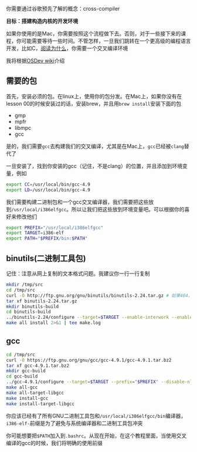 你需要通过谷歌预先了解的概念：cross-compiler

**目标：搭建构造内核的开发环境**

如果你使用的是Mac，你需要按照这个流程做下去。否则，对于一些接下来的课程，你可能需要等待一些时间。不管怎样，一旦我们跳转在一个更高级的编程语言开发，比如C，[阅读为什么]()，你需要一个交叉编译环境

我将根据[OSDev wiki]()介绍

需要的包
------
首先，安装必须的包。在linux上，使用你的包分发。在Mac上，如果你没有在lesson 00的时候安装过的话，安装brew，并且用`brew install`安装下面的包
- gmp
- mpfr
- libmpc
- gcc

是的，我们需要`gcc`去构建我们的交叉编译，尤其是在Mac上，`gcc`已经被`clang`替代了

一旦安装了，找到你安装的gcc（记住，不是clang）的位置，并且添加到环境变量，例如
```bash
export CC=/usr/local/bin/gcc-4.9
export LD=/usr/local/bin/gcc-4.9
```
我们需要构建二进制包和一个gcc交叉编译器，我们需要把这些放到`/usr/local/i386elfgcc`。所以让我们把这些放到环境变量吧。可以根据你的喜好来修改他们
```bash
export PREFIX="/usr/local/i386elfgcc"
export TARGET=i386-elf
export PATH="$PREFIX/bin:$PATH"
```

binutils(二进制工具包)
-------
记住：注意从网上复制的文本格式问题。我建议你一行一行复制
```bash
mkdir /tmp/src
cd /tmp/src
curl -O http://ftp.gnu.org/gnu/binutils/binutils-2.24.tar.gz # 如果404，查找一个最近的版本
tar xf binutils-2.24.tar.gz
mkdir binutils-build
cd binutils-build
../binutils-2.24/configure --target=$TARGET --enable-interwork --enable-multilib --disable-nls --disable-werror --prefix=$PREFIX 2>&1 | tee configure.log
make all install 2>&1 | tee make.log
```

gcc
-----
```bash
cd /tmp/src
curl -O https://ftp.gnu.org/gnu/gcc/gcc-4.9.1/gcc-4.9.1.tar.bz2
tar xf gcc-4.9.1.tar.bz2
mkdir gcc-build
cd gcc-build
../gcc-4.9.1/configure --target=$TARGET --prefix="$PREFIX" --disable-nls --disable-libssp --enable-languages=c --without-headers
make all-gcc 
make all-target-libgcc 
make install-gcc 
make install-target-libgcc 
```
你应该已经有了所有GNU二进制工具包和`/usr/local/i386elfgcc/bin`编译器，`i386-elf-`前缀是为了避免与系统编译器和二进制工具包冲突

你可能想要把`$PATH`加入到`.bashrc`。从现在开始，在这个教程里面，当使用交叉编译的gcc的时候，我们将明确的使用前缀